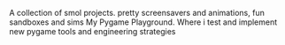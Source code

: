 A collection of smol projects. pretty screensavers and animations, fun sandboxes and sims
My Pygame Playground. Where i test and implement new pygame tools and engineering strategies